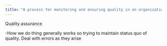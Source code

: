 ```yaml
---
title: "A process for monitoring and ensuring quality in an organization"
---
```

Quality assurance

-How we do thing generally works so trying to maintain status quo of quality. Deal with errors as they arise

